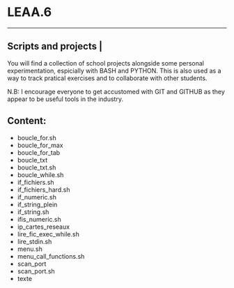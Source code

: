 # LEAA.6
------------------------------------------
Scripts and projects                    |
------------------------------------------
You will find a collection of school projects alongside some personal experimentation, espicially with BASH and PYTHON.
This is also used as a way to track pratical exercises and to collaborate with other students. 

N.B: I encourage everyone to get accustomed with GIT and GITHUB as they appear to be useful tools in the industry. 

Content:
---------
- boucle_for.sh
- boucle_for_max
- boucle_for_tab
- boucle_txt
- boucle_txt.sh
- boucle_while.sh
- if_fichiers.sh
- if_fichiers_hard.sh
- if_numeric.sh
- if_string_plein
- if_string.sh
- ifis_numeric.sh
- ip_cartes_reseaux
- lire_fic_exec_while.sh
- lire_stdin.sh
- menu.sh
- menu_call_functions.sh
- scan_port
- scan_port.sh
- texte

